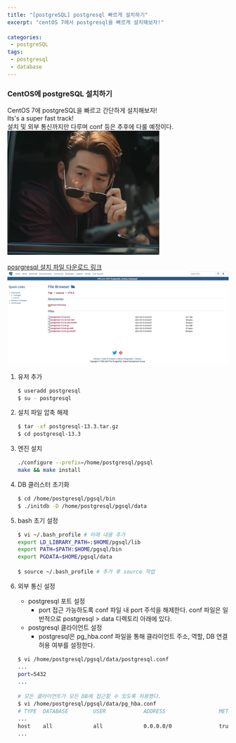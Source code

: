 ```yaml
---
title: "[postgreSQL] postgresql 빠르게 설치하기"
excerpt: "centOS 7에서 postgresql을 빠르게 설치해보자!"

categories:
 - postgreSQL
tags:
 - postgresql
 - database
---
```


### CentOS에 postgreSQL 설치하기
CentOS 7에 postgreSQL을 빠르고 간단하게 설치해보자!<br>
Its's a super fast track!<br>
설치 및 외부 통신까지만 다루며 conf 등은 추후에 다룰 예정이다.<br>
![super fast](/assets/superfast.png)

[posrgresql 설치 파일 다운로드 링크](https://www.postgresql.org/ftp/source)<br>
![postgresql 설치 페이지](/assets/postgresql_install.png)

1. 유저 추가
    ```bash
    $ useradd postgresql
    $ su - postgresql
    ```

2. 설치 파일 압축 해제
    ```bash
    $ tar -xf postgresql-13.3.tar.gz
    $ cd postgresql-13.3
    ```

3. 엔진 설치
    ```bash
    ./configure --prefix=/home/postgresql/pgsql
    make && make install
    ```

4. DB 클러스터 초기화
    ```bash
    $ cd /home/postgresql/pgsql/bin
    $ ./initdb -D /home/postgresql/pgsql/data
    ```

5. bash 초기 설정
    ```bash
    $ vi ~/.bash_profile # 아래 내용 추가
    export LD_LIBRARY_PATH=:$HOME/pgsql/lib
    export PATH=$PATH:$HOME/pgsql/bin
    export PGDATA=$HOME/pgsql/data

    $ source ~/.bash_profile # 추가 후 source 작업
    ```

6. 외부 통신 설정
    - postgresql 포트 설정
      - port 접근 가능하도록 conf 파일 내 port 주석을 해제한다. conf 파일은 일반적으로 postgresql > data 디렉토리 아래에 있다.
    - postgresql 클라이언트 설정
      - postgresql은 pg_hba.conf 파일을 통해 클라이언트 주소, 역할, DB 연결 허용 여부를 설정한다.

    ```bash
    $ vi /home/postgresql/pgsql/data/postgresql.conf
    ...
    port=5432
    ...

    # 모든 클라이언트가 모든 DB에 접근할 수 있도록 허용했다.
    $ vi /home/postgresql/pgsql/data/pg_hba.conf
    # TYPE  DATABASE        USER            ADDRESS                 METHOD
    ...
    host    all             all             0.0.0.0/0               trust
    ...
    ```
    
